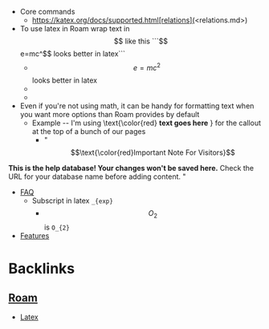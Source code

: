 - Core commands
    - https://katex.org/docs/supported.html[relations](<relations.md>)
- To use latex in Roam wrap text in $$ like this ```$$e=mc^$$ looks better in latex```
    - $$e=mc^2$$ looks better in latex
    - 
    - 
- Even if you're not using math, it can be handy for formatting text when you want more options than Roam provides by default
    - Example -- I'm using \text{\color{red} __text goes here__ } for the callout at the top of a bunch of our pages
        - "$$\text{\color{red}Important Note For Visitors}$$ 

**This is the help database! Your changes won't be saved here.** 
Check the URL for your database name before adding content. "
- [FAQ](<FAQ.md>)
    - Subscript in latex `_{exp}`
        - $$O_{2}$$ is `O_{2}`
- [Features](<Features.md>)

# Backlinks
## [Roam](<Roam.md>)
- [Latex](<Latex.md>)

